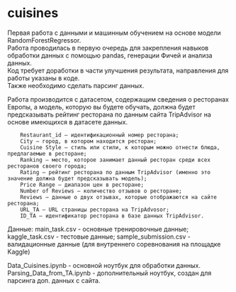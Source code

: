 # cuisines
Первая работа с данными и машинным обучением на основе модели RandomForestRegressor.  
Работа проводилась в первую очередь для закрепления навыков обработки данных с помощью pandas, генерации Фичей и анализа данных.  
Код требует доработки в части улучшения результата, направления для работы указаны в коде.  
Также необходимо сделать парсинг данных.

Работа производится с датасетом, содержащим сведения о ресторанах Европы, а модель, которую вы будете обучать, должна будет предсказывать рейтинг ресторана по данным сайта TripAdvisor на основе имеющихся в датасете данных.

        Restaurant_id — идентификационный номер ресторана;
        City — город, в котором находится ресторан;
        Cuisine Style — стиль или стили, к которым можно отнести блюда, предлагаемые в ресторане;
        Ranking — место, которое занимает данный ресторан среди всех ресторанов своего города;
        Rating — рейтинг ресторана по данным TripAdvisor (именно это значение должна будет предсказывать модель);
        Price Range — диапазон цен в ресторане;
        Number of Reviews — количество отзывов о ресторане;
        Reviews — данные о двух отзывах, которые отображаются на сайте ресторана;
        URL_TA — URL страницы ресторана на TripAdvosor;
        ID_TA — идентификатор ресторана в базе данных TripAdvisor.

Данные: main_task.csv - основные тренировочные данные; kaggle_task.csv - тестовые данные; sample_submission.csv - валидационные данные (для внутреннего соревнования на площадке Kaggle)

Data_Cuisines.ipynb - основной ноутбук для обработки данных.  
Parsing_Data_from_TA.ipynb - дополнительный ноутбук, создан для парсинга доп. данных с сайта.
